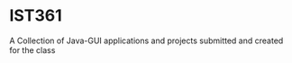 # IST361

<p>A Collection of Java-GUI applications and projects submitted and created for the class</p>
